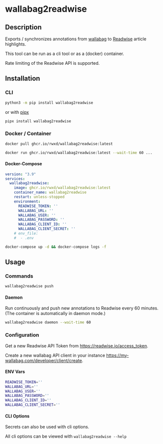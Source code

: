 # wallabag2readwise

## Description

Exports / synchronizes annotations from [wallabag](https://github.com/wallabag/wallabag) to [Readwise](https://readwise.io/) article highlights.

This tool can be run as a cli tool or as a (docker) container.

Rate limiting of the Readwise API is supported.

## Installation

### CLI

```bash
python3 -m pip install wallabag2readwise
```

or with [pipx](https://github.com/pypa/pipx)

```bash
pipx install wallabag2readwise
```

### Docker / Container

```bash
docker pull ghcr.io/rwxd/wallabag2readwise:latest
```

```bash
docker run ghcr.io/rwxd/wallabag2readwise:latest --wait-time 60 ...
```

#### Docker-Compose

```yaml
version: "3.9"
services:
  wallabag2readwise:
    image: ghcr.io/rwxd/wallabag2readwise:latest
    container_name: wallabag2readwise
    restart: unless-stopped
    environment:
      READWISE_TOKEN: ''
      WALLABAG_URL: ''
      WALLABAG_USER: ''
      WALLABAG_PASSWORD: ''
      WALLABAG_CLIENT_ID: ''
      WALLABAG_CLIENT_SECRET: ''
    # env_file:
    #  - .env
```

```bash
docker-compose up -d && docker-compose logs -f
```

## Usage

### Commands

```bash
wallabag2readwise push
```

#### Daemon

Run continuously and push new annotations to Readwise every 60 minutes.
(The container is automatically in daemon mode.)

```bash
wallabag2readwise daemon --wait-time 60
```

### Configuration

Get a new Readwise API Token from <https://readwise.io/access_token>.

Create a new wallabag API client in your instance <https://my-wallabag.com/developer/client/create>.

#### ENV Vars

```bash
READWISE_TOKEN=''
WALLABAG_URL=''
WALLABAG_USER=''
WALLABAG_PASSWORD=''
WALLABAG_CLIENT_ID=''
WALLABAG_CLIENT_SECRET=''
```

#### CLI Options

Secrets can also be used with cli options.

All cli options can be viewed with `wallabag2readwise --help`
